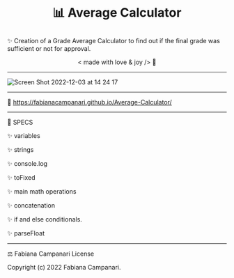 # <p align="center"> 📊 Average Calculator </p>


✨ Creation of a Grade Average Calculator to find out if the final grade was sufficient or not for approval.

<p align="center"> < made with love & joy /> 🤎 

_________________________________________________________________________________________

![Screen Shot 2022-12-03 at 14 24 17](https://user-images.githubusercontent.com/113218619/205453739-55f03692-1250-4269-9933-08c17a46b41b.png)

_________________________________________________________________________________________

🚀 https://fabianacampanari.github.io/Average-Calculator/

__________________________________________________________________________________________
📌 SPECS


✨ variables

✨ strings 

✨ console.log 

✨ toFixed 

✨ main math operations 

✨ concatenation

✨ if and else conditionals.

✨ parseFloat 

__________________________________________________________________________________________
⚖️ Fabiana Campanari License

 Copyright (c) 2022 Fabiana Campanari.

 

